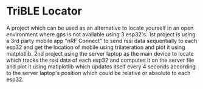 # TriBLE Locator

A project which can be used as an alternative to locate yourself in an open environment where gps is not available using 3 esp32's.
1st project is using a 3rd party mobile app "nRF Connect" to send rssi data sequentially to each esp32 and get the location of mobile using trilateration and plot it using matplotlib.
2nd project using the server laptop as the main device to locate which tracks the rssi data of each esp32 and computes it on the server file and plot it using matlplotlib which updates itself every 4 seconds according to the server laptop's position which could be relative or absolute to each esp32.    
